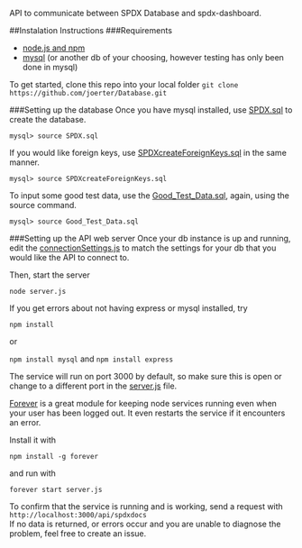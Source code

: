 API to communicate between SPDX Database and spdx-dashboard.

##Instalation Instructions
###Requirements
* [node.js and npm](http://www.joyent.com/blog/installing-node-and-npm/)
* [mysql](www.mysql.com) (or another db of your choosing, however testing has only been done in mysql)

To get started, clone this repo into your local folder
`git clone https://github.com/joerter/Database.git`

###Setting up the database
Once you have mysql installed, use [SPDX.sql](../SPDX.sql) to create the database.

`mysql> source SPDX.sql`

If you would like foreign keys, use [SPDXcreateForeignKeys.sql](SPDXcreateForeignKeys.sql) in the same manner.

`mysql> source SPDXcreateForeignKeys.sql`

To input some good test data, use the [Good_Test_Data.sql](Good_Test_Data.sql), again, using the source command.

`mysql> source Good_Test_Data.sql`

###Setting up the API web server
Once your db instance is up and running, edit the [connectionSettings.js](connectionSettings.js) to match the settings for your db that you would like the API to connect to.

Then, start the server

`node server.js`

If you get errors about not having express or mysql installed, try

`npm install`

or

`npm install mysql` and `npm install express`

The service will run on port 3000 by default, so make sure this is open or change to a different port in the [server.js](server.js) file.

[Forever](https://blog.nodejitsu.com/keep-a-nodejs-server-up-with-forever/) is a great module for keeping node services running even when your user has been logged out. It even restarts the service if it encounters an error.

Install it with

`npm install -g forever`

and run with 

`forever start server.js`

To confirm that the service is running and is working, send a request with  
`http://localhost:3000/api/spdxdocs`  
If no data is returned, or errors occur and you are unable to diagnose the problem, feel free to create an issue.
